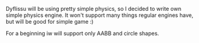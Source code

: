 Dyflissu will be using pretty simple physics, so I decided to write own simple physics engine. It won't support many
things regular engines have, but will be good for simple game :)

For a beginning iw will support only AABB and circle shapes.